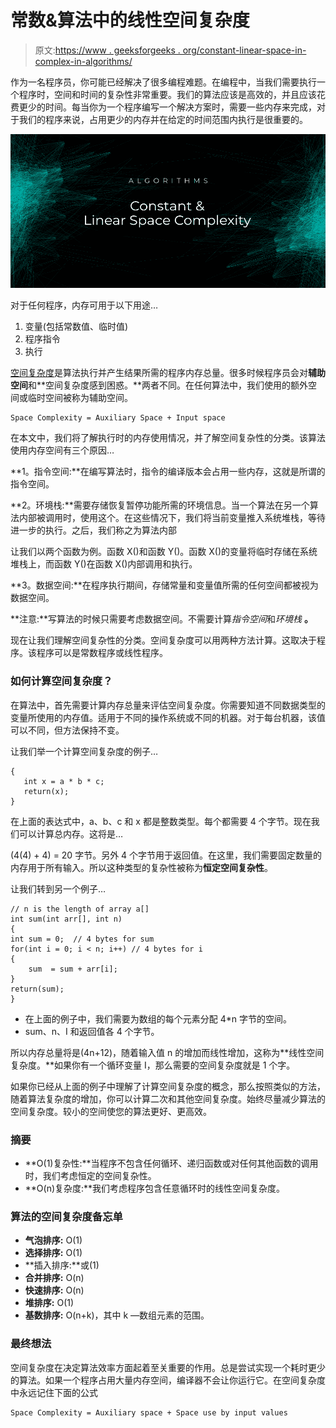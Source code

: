 # 常数&算法中的线性空间复杂度

> 原文:[https://www . geeksforgeeks . org/constant-linear-space-in-complex-in-algorithms/](https://www.geeksforgeeks.org/constant-linear-space-complexity-in-algorithms/)

作为一名程序员，你可能已经解决了很多编程难题。在编程中，当我们需要执行一个程序时，空间和时间的复杂性非常重要。我们的算法应该是高效的，并且应该花费更少的时间。每当你为一个程序编写一个解决方案时，需要一些内存来完成，对于我们的程序来说，占用更少的内存并在给定的时间范围内执行是很重要的。

![Constant-Linear-Space-Complexity-in-Algorithms](img/223da4dffde3226231a7784e5cbe7f90.png)

对于任何程序，内存可用于以下用途…

1.  变量(包括常数值、临时值)
2.  程序指令
3.  执行

[空间复杂度](https://www.geeksforgeeks.org/g-fact-86/)是算法执行并产生结果所需的程序内存总量。很多时候程序员会对**辅助空间**和**空间复杂度感到困惑。**两者不同。在任何算法中，我们使用的额外空间或临时空间被称为辅助空间。

```
Space Complexity = Auxiliary Space + Input space
```

在本文中，我们将了解执行时的内存使用情况，并了解空间复杂性的分类。该算法使用内存空间有三个原因…

**1。指令空间:**在编写算法时，指令的编译版本会占用一些内存，这就是所谓的指令空间。

**2。环境栈:**需要存储恢复暂停功能所需的环境信息。当一个算法在另一个算法内部被调用时，使用这个。在这些情况下，我们将当前变量推入系统堆栈，等待进一步的执行。之后，我们称之为算法内部

让我们以两个函数为例。函数 X()和函数 Y()。函数 X()的变量将临时存储在系统堆栈上，而函数 Y()在函数 X()内部调用和执行。

**3。数据空间:**在程序执行期间，存储常量和变量值所需的任何空间都被视为数据空间。

**注意:**写算法的时候只需要考虑数据空间。不需要计算*指令空间*和*环境栈* **。**

现在让我们理解空间复杂性的分类。空间复杂度可以用两种方法计算。这取决于程序。该程序可以是常数程序或线性程序。

### 如何计算空间复杂度？

在算法中，首先需要计算内存总量来评估空间复杂度。你需要知道不同数据类型的变量所使用的内存值。适用于不同的操作系统或不同的机器。对于每台机器，该值可以不同，但方法保持不变。

让我们举一个计算空间复杂度的例子…

```
{
   int x = a * b * c;
   return(x);
}
```

在上面的表达式中，a、b、c 和 x 都是整数类型。每个都需要 4 个字节。现在我们可以计算总内存。这将是…

(4(4) + 4) = 20 字节。另外 4 个字节用于返回值。在这里，我们需要固定数量的内存用于所有输入。所以这种类型的复杂性被称为**恒定空间复杂性**。

让我们转到另一个例子…

```
// n is the length of array a[]
int sum(int arr[], int n)
{
int sum = 0;  // 4 bytes for sum
for(int i = 0; i < n; i++) // 4 bytes for i
{  
    sum  = sum + arr[i];  
}
return(sum);
}
```

*   在上面的例子中，我们需要为数组的每个元素分配 4*n 字节的空间。
*   sum、n、I 和返回值各 4 个字节。

所以内存总量将是(4n+12)，随着输入值 n 的增加而线性增加，这称为**线性空间复杂度。**如果你有一个循环变量 I，那么需要的空间复杂度就是 1 个字。

如果你已经从上面的例子中理解了计算空间复杂度的概念，那么按照类似的方法，随着算法复杂度的增加，你可以计算二次和其他空间复杂度。始终尽量减少算法的空间复杂度。较小的空间使您的算法更好、更高效。

### 摘要

*   **O(1)复杂性:**当程序不包含任何循环、递归函数或对任何其他函数的调用时，我们考虑恒定的空间复杂性。
*   **O(n)复杂度:**我们考虑程序包含任意循环时的线性空间复杂度。

### **算法的空间复杂度备忘单**

*   **气泡排序:** O(1)
*   **选择排序:** O(1)
*   **插入排序:**或(1)
*   **合并排序:** O(n)
*   **快速排序:** O(n)
*   **堆排序:** O(1)
*   **基数排序:** O(n+k)，其中 k —数组元素的范围。

### 最终想法

空间复杂度在决定算法效率方面起着至关重要的作用。总是尝试实现一个耗时更少的算法。如果一个程序占用大量内存空间，编译器不会让你运行它。在空间复杂度中永远记住下面的公式

```
Space Complexity = Auxiliary space + Space use by input values
```